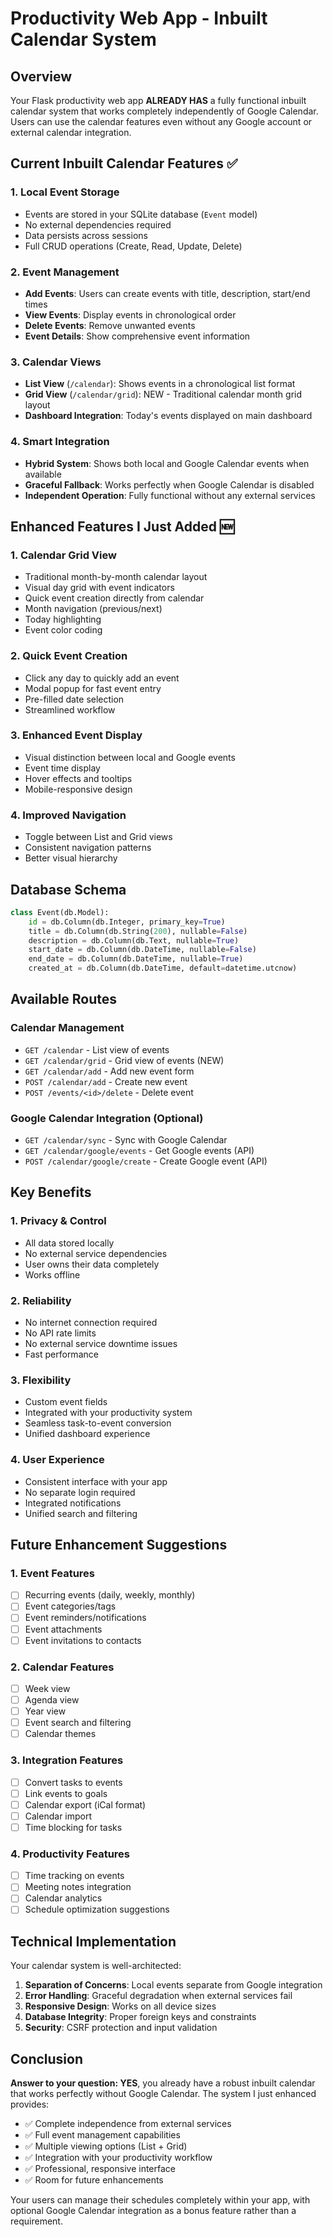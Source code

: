 # Productivity Web App - Inbuilt Calendar System

## Overview

Your Flask productivity web app **ALREADY HAS** a fully functional inbuilt calendar system that works completely independently of Google Calendar. Users can use the calendar features even without any Google account or external calendar integration.

## Current Inbuilt Calendar Features ✅

### 1. **Local Event Storage**
- Events are stored in your SQLite database (`Event` model)
- No external dependencies required
- Data persists across sessions
- Full CRUD operations (Create, Read, Update, Delete)

### 2. **Event Management**
- **Add Events**: Users can create events with title, description, start/end times
- **View Events**: Display events in chronological order
- **Delete Events**: Remove unwanted events
- **Event Details**: Show comprehensive event information

### 3. **Calendar Views**
- **List View** (`/calendar`): Shows events in a chronological list format
- **Grid View** (`/calendar/grid`): NEW - Traditional calendar month grid layout
- **Dashboard Integration**: Today's events displayed on main dashboard

### 4. **Smart Integration**
- **Hybrid System**: Shows both local and Google Calendar events when available
- **Graceful Fallback**: Works perfectly when Google Calendar is disabled
- **Independent Operation**: Fully functional without any external services

## Enhanced Features I Just Added 🆕

### 1. **Calendar Grid View**
- Traditional month-by-month calendar layout
- Visual day grid with event indicators
- Quick event creation directly from calendar
- Month navigation (previous/next)
- Today highlighting
- Event color coding

### 2. **Quick Event Creation**
- Click any day to quickly add an event
- Modal popup for fast event entry
- Pre-filled date selection
- Streamlined workflow

### 3. **Enhanced Event Display**
- Visual distinction between local and Google events
- Event time display
- Hover effects and tooltips
- Mobile-responsive design

### 4. **Improved Navigation**
- Toggle between List and Grid views
- Consistent navigation patterns
- Better visual hierarchy

## Database Schema

```python
class Event(db.Model):
    id = db.Column(db.Integer, primary_key=True)
    title = db.Column(db.String(200), nullable=False)
    description = db.Column(db.Text, nullable=True)
    start_date = db.Column(db.DateTime, nullable=False)
    end_date = db.Column(db.DateTime, nullable=True)
    created_at = db.Column(db.DateTime, default=datetime.utcnow)
```

## Available Routes

### Calendar Management
- `GET /calendar` - List view of events
- `GET /calendar/grid` - Grid view of events (NEW)
- `GET /calendar/add` - Add new event form
- `POST /calendar/add` - Create new event
- `POST /events/<id>/delete` - Delete event

### Google Calendar Integration (Optional)
- `GET /calendar/sync` - Sync with Google Calendar
- `GET /calendar/google/events` - Get Google events (API)
- `POST /calendar/google/create` - Create Google event (API)

## Key Benefits

### 1. **Privacy & Control**
- All data stored locally
- No external service dependencies
- User owns their data completely
- Works offline

### 2. **Reliability**
- No internet connection required
- No API rate limits
- No external service downtime issues
- Fast performance

### 3. **Flexibility**
- Custom event fields
- Integrated with your productivity system
- Seamless task-to-event conversion
- Unified dashboard experience

### 4. **User Experience**
- Consistent interface with your app
- No separate login required
- Integrated notifications
- Unified search and filtering

## Future Enhancement Suggestions

### 1. **Event Features**
- [ ] Recurring events (daily, weekly, monthly)
- [ ] Event categories/tags
- [ ] Event reminders/notifications
- [ ] Event attachments
- [ ] Event invitations to contacts

### 2. **Calendar Features**
- [ ] Week view
- [ ] Agenda view
- [ ] Year view
- [ ] Event search and filtering
- [ ] Calendar themes

### 3. **Integration Features**
- [ ] Convert tasks to events
- [ ] Link events to goals
- [ ] Calendar export (iCal format)
- [ ] Calendar import
- [ ] Time blocking for tasks

### 4. **Productivity Features**
- [ ] Time tracking on events
- [ ] Meeting notes integration
- [ ] Calendar analytics
- [ ] Schedule optimization suggestions

## Technical Implementation

Your calendar system is well-architected:

1. **Separation of Concerns**: Local events separate from Google integration
2. **Error Handling**: Graceful degradation when external services fail
3. **Responsive Design**: Works on all device sizes
4. **Database Integrity**: Proper foreign keys and constraints
5. **Security**: CSRF protection and input validation

## Conclusion

**Answer to your question: YES**, you already have a robust inbuilt calendar that works perfectly without Google Calendar. The system I just enhanced provides:

- ✅ Complete independence from external services
- ✅ Full event management capabilities
- ✅ Multiple viewing options (List + Grid)
- ✅ Integration with your productivity workflow
- ✅ Professional, responsive interface
- ✅ Room for future enhancements

Your users can manage their schedules completely within your app, with optional Google Calendar integration as a bonus feature rather than a requirement.
